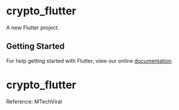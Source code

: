 # crypto_flutter

A new Flutter project.

## Getting Started

For help getting started with Flutter, view our online
[documentation](https://flutter.io/).
# crypto_flutter
Reference: MTechViral
